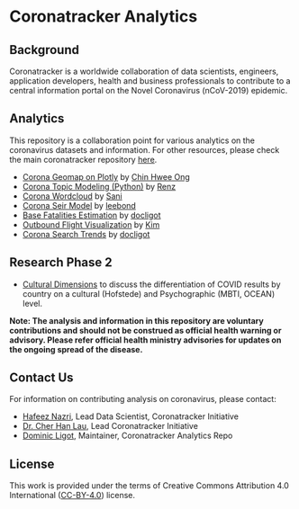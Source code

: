 # Coronatracker Analytics

## Background

Coronatracker is a worldwide collaboration of data scientists, engineers, application developers, health and business professionals to contribute to a central information portal on the Novel Coronavirus (nCoV-2019) epidemic. 

## Analytics

This repository is a collaboration point for various analytics on the coronavirus datasets and information. For other resources, please check the main coronatracker repository [here](https://github.com/theleadio/coronatracker). 

* [Corona Geomap on Plotly](https://github.com/docligot/coronatracker-analytics/tree/master/corona-geomap) by [Chin Hwee Ong](https://github.com/hweecat)
* [Corona Topic Modeling (Python)](https://github.com/docligot/coronatracker-analytics/tree/master/corona-topic-modeling) by [Renz](https://github.com/renziver)
* [Corona Wordcloud](https://github.com/docligot/coronatracker-analytics/tree/master/corona-wordcloud) by [Sani](https://github.com/khursani8)
* [Corona Seir Model](https://github.com/docligot/coronatracker-analytics/tree/master/corona-seir-model) by [leebond](https://github.com/leebond/)
* [Base Fatalities Estimation](https://github.com/docligot/coronatracker-analytics/tree/master/corona-base-fatalities) by [docligot](https://github.com/docligot/)
* [Outbound Flight Visualization](https://github.com/docligot/coronatracker-analytics/tree/master/coronatracker-outboundflight) by [Kim](https://github.com/LutherTeh)
* [Corona Search Trends](https://github.com/docligot/coronatracker-analytics/tree/master/corona-search-trends) by [docligot](https://github.com/docligot/)

## Research Phase 2

* [Cultural Dimensions](https://github.com/docligot/coronatracker-analytics/tree/master/corona-cultural) to discuss the differentiation of COVID results by country on a cultural (Hofstede) and Psychographic (MBTI, OCEAN) level. 

**Note: The analysis and information in this repository are voluntary contributions and should not be construed as official health warning or advisory. Please refer official health ministry advisories for updates on the ongoing spread of the disease.**
## Contact Us

For information on contributing analysis on coronavirus, please contact: 

* [Hafeez Nazri](https://www.linkedin.com/in/hafeeznazri/), Lead Data Scientist, Coronatracker Initiative
* [Dr. Cher Han Lau](https://www.linkedin.com/in/drhanlau/), Lead Coronatracker Initiative
* [Dominic Ligot](https://www.linkedin.com/in/docligot/), Maintainer, Coronatracker Analytics Repo

## License

This work is provided under the terms of Creative Commons Attribution 4.0 International ([CC-BY-4.0](https://creativecommons.org/licenses/by/4.0/)) license. 